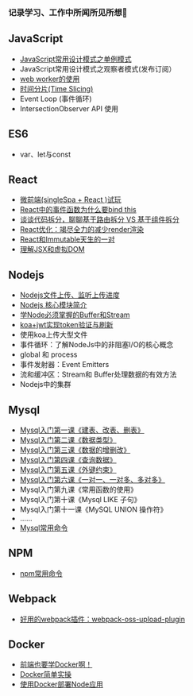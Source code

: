 
### 记录学习、工作中所闻所见所想🚀

## JavaScript
- [JavaScript常用设计模式之单例模式](https://github.com/Vibing/blog/issues/12)
- JavaScript常用设计模式之观察者模式(发布订阅）
- [web worker的使用](https://github.com/Vibing/blog/issues/21)
- [时间分片(Time Slicing)](https://github.com/Vibing/blog/issues/22)
- Event Loop (事件循环)
- IntersectionObserver API 使用

## ES6
- var、let与const

## React
- [微前端(singleSpa + React )试玩](https://github.com/Vibing/blog/issues/20)
- [React中的事件函数为什么要bind this](https://github.com/Vibing/blog/issues/13)
- [谈谈代码拆分，聊聊基于路由拆分 VS 基于组件拆分](https://github.com/Vibing/blog/issues/5)
- [React优化：竭尽全力的减少render渲染](https://github.com/Vibing/blog/issues/3)
- [React和Immutable天生的一对](https://github.com/Vibing/blog/issues/2)
- [理解JSX和虚拟DOM](https://github.com/Vibing/blog/issues/1)


## Nodejs
- [Nodejs文件上传、监听上传进度](https://github.com/Vibing/blog/issues/23)
- [Nodejs 核心模块简介](https://github.com/Vibing/blog/issues/10)
- [学Node必须掌握的Buffer和Stream](https://github.com/Vibing/blog/issues/11)
- [koa+jwt实现token验证与刷新](https://github.com/Vibing/blog/issues/7)
- 使用koa上传大型文件
- 事件循环：了解NodeJs中的非阻塞I/O的核心概念
- global 和 process 
- 事件发射器：Event Emitters
- 流和缓冲区：Stream和 Buffer处理数据的有效方法
- Nodejs中的集群

## Mysql
- [Mysql入门第一课《建表、改表、删表》](https://github.com/Vibing/blog/issues/14)
- [Mysql入门第二课《数据类型》](https://github.com/Vibing/blog/issues/15)
- [Mysql入门第三课《数据的增删改》](https://github.com/Vibing/blog/issues/16)
- [Mysql入门第四课《查询数据》](https://github.com/Vibing/blog/issues/17)
- [Mysql入门第五课《外键约束》](https://github.com/Vibing/blog/issues/18)
- [Mysql入门第六课《一对一、一对多、多对多》](https://github.com/Vibing/blog/issues/19)
- Mysql入门第九课《常用函数的使用》
- Mysql入门第十课《Mysql LIKE 子句》
- Mysql入门第十一课《MySQL UNION 操作符》
- ......
- [Mysql常用命令](https://github.com/Vibing/blog/issues/6)


## NPM
- [npm常用命令](https://github.com/Vibing/blog/issues/4)

## Webpack
- [好用的webpack插件：webpack-oss-upload-plugin](https://github.com/Vibing/blog/issues/25)

## Docker
- [前端也要学Docker啊！](https://github.com/Vibing/blog/issues/8)
- [Docker简单实操](https://github.com/Vibing/blog/issues/24)
- [使用Docker部署Node应用](https://github.com/Vibing/blog/issues/9)



